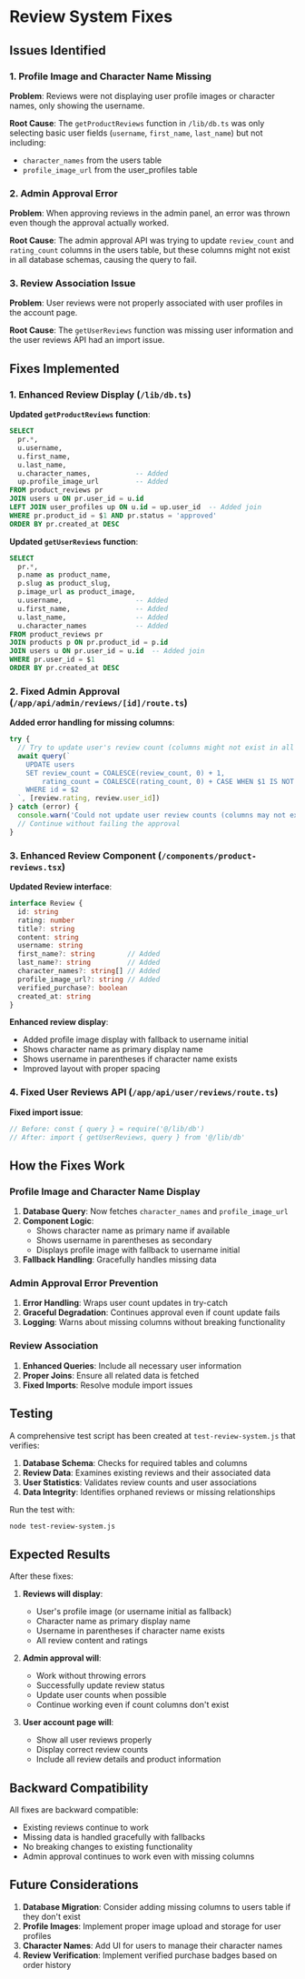 # Review System Fixes

## Issues Identified

### 1. Profile Image and Character Name Missing
**Problem**: Reviews were not displaying user profile images or character names, only showing the username.

**Root Cause**: The `getProductReviews` function in `/lib/db.ts` was only selecting basic user fields (`username`, `first_name`, `last_name`) but not including:
- `character_names` from the users table
- `profile_image_url` from the user_profiles table

### 2. Admin Approval Error
**Problem**: When approving reviews in the admin panel, an error was thrown even though the approval actually worked.

**Root Cause**: The admin approval API was trying to update `review_count` and `rating_count` columns in the users table, but these columns might not exist in all database schemas, causing the query to fail.

### 3. Review Association Issue
**Problem**: User reviews were not properly associated with user profiles in the account page.

**Root Cause**: The `getUserReviews` function was missing user information and the user reviews API had an import issue.

## Fixes Implemented

### 1. Enhanced Review Display (`/lib/db.ts`)

**Updated `getProductReviews` function**:
```sql
SELECT 
  pr.*,
  u.username,
  u.first_name,
  u.last_name,
  u.character_names,           -- Added
  up.profile_image_url         -- Added
FROM product_reviews pr
JOIN users u ON pr.user_id = u.id
LEFT JOIN user_profiles up ON u.id = up.user_id  -- Added join
WHERE pr.product_id = $1 AND pr.status = 'approved'
ORDER BY pr.created_at DESC
```

**Updated `getUserReviews` function**:
```sql
SELECT 
  pr.*,
  p.name as product_name,
  p.slug as product_slug,
  p.image_url as product_image,
  u.username,                  -- Added
  u.first_name,                -- Added
  u.last_name,                 -- Added
  u.character_names            -- Added
FROM product_reviews pr
JOIN products p ON pr.product_id = p.id
JOIN users u ON pr.user_id = u.id  -- Added join
WHERE pr.user_id = $1
ORDER BY pr.created_at DESC
```

### 2. Fixed Admin Approval (`/app/api/admin/reviews/[id]/route.ts`)

**Added error handling for missing columns**:
```javascript
try {
  // Try to update user's review count (columns might not exist in all schemas)
  await query(`
    UPDATE users 
    SET review_count = COALESCE(review_count, 0) + 1,
        rating_count = COALESCE(rating_count, 0) + CASE WHEN $1 IS NOT NULL THEN 1 ELSE 0 END
    WHERE id = $2
  `, [review.rating, review.user_id])
} catch (error) {
  console.warn('Could not update user review counts (columns may not exist):', error)
  // Continue without failing the approval
}
```

### 3. Enhanced Review Component (`/components/product-reviews.tsx`)

**Updated Review interface**:
```typescript
interface Review {
  id: string
  rating: number
  title?: string
  content: string
  username: string
  first_name?: string        // Added
  last_name?: string         // Added
  character_names?: string[] // Added
  profile_image_url?: string // Added
  verified_purchase?: boolean
  created_at: string
}
```

**Enhanced review display**:
- Added profile image display with fallback to username initial
- Shows character name as primary display name
- Shows username in parentheses if character name exists
- Improved layout with proper spacing

### 4. Fixed User Reviews API (`/app/api/user/reviews/route.ts`)

**Fixed import issue**:
```javascript
// Before: const { query } = require('@/lib/db')
// After: import { getUserReviews, query } from '@/lib/db'
```

## How the Fixes Work

### Profile Image and Character Name Display
1. **Database Query**: Now fetches `character_names` and `profile_image_url`
2. **Component Logic**: 
   - Shows character name as primary name if available
   - Shows username in parentheses as secondary
   - Displays profile image with fallback to username initial
3. **Fallback Handling**: Gracefully handles missing data

### Admin Approval Error Prevention
1. **Error Handling**: Wraps user count updates in try-catch
2. **Graceful Degradation**: Continues approval even if count update fails
3. **Logging**: Warns about missing columns without breaking functionality

### Review Association
1. **Enhanced Queries**: Include all necessary user information
2. **Proper Joins**: Ensure all related data is fetched
3. **Fixed Imports**: Resolve module import issues

## Testing

A comprehensive test script has been created at `test-review-system.js` that verifies:

1. **Database Schema**: Checks for required tables and columns
2. **Review Data**: Examines existing reviews and their associated data
3. **User Statistics**: Validates review counts and user associations
4. **Data Integrity**: Identifies orphaned reviews or missing relationships

Run the test with:
```bash
node test-review-system.js
```

## Expected Results

After these fixes:

1. **Reviews will display**:
   - User's profile image (or username initial as fallback)
   - Character name as primary display name
   - Username in parentheses if character name exists
   - All review content and ratings

2. **Admin approval will**:
   - Work without throwing errors
   - Successfully update review status
   - Update user counts when possible
   - Continue working even if count columns don't exist

3. **User account page will**:
   - Show all user reviews properly
   - Display correct review counts
   - Include all review details and product information

## Backward Compatibility

All fixes are backward compatible:
- Existing reviews continue to work
- Missing data is handled gracefully with fallbacks
- No breaking changes to existing functionality
- Admin approval continues to work even with missing columns

## Future Considerations

1. **Database Migration**: Consider adding missing columns to users table if they don't exist
2. **Profile Images**: Implement proper image upload and storage for user profiles
3. **Character Names**: Add UI for users to manage their character names
4. **Review Verification**: Implement verified purchase badges based on order history 